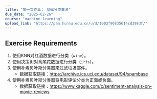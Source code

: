 ```yaml
---
title: "第一次作业： 基础分类算法"
due_date: "2025-02-26"
course: "machine-learning"
upload_link: "https://pan.hunnu.edu.cn/u/d/1003f90835614cd398df/"
---
```


## Exercise Requirements
1. 使用KNN对红酒数据进行分类（`wine`）。
2. 使用决策树对鸾尾花数据进行分类（`iris`）。
3. 使用朴素贝叶斯分类器来过滤垃圾邮件。
   * 数据获取链接：https://archive.ics.uci.edu/dataset/94/spambase
4. 使用朴素贝叶斯分类器将电影评论分类为正面或负面。
   * 数据获取链接：https://www.kaggle.com/c/sentiment-analysis-on-movie-reviews
